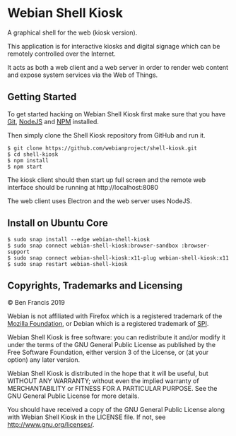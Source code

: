 # Webian Shell Kiosk

A graphical shell for the web (kiosk version).

This application is for interactive kiosks and digital signage which can be remotely controlled over the Internet.

It acts as both a web client and a web server in order to render web content and expose system services via the Web of Things.

## Getting Started

To get started hacking on Webian Shell Kiosk first make sure that you have [Git](https://git-scm.com/), [NodeJS](https://nodejs.org/en/) and [NPM](https://www.npmjs.com/) installed.

Then simply clone the Shell Kiosk repository from GitHub and run it.

```
$ git clone https://github.com/webianproject/shell-kiosk.git
$ cd shell-kiosk
$ npm install
$ npm start
```
The kiosk client should then start up full screen and the remote web interface should be running at http://localhost:8080

The web client uses Electron and the web server uses NodeJS.

## Install on Ubuntu Core 

```
$ sudo snap install --edge webian-shell-kiosk  
$ sudo snap connect webian-shell-kiosk:browser-sandbox :browser-support
$ sudo snap connect webian-shell-kiosk:x11-plug webian-shell-kiosk:x11
$ sudo snap restart webian-shell-kiosk
```

## Copyrights, Trademarks and Licensing

© Ben Francis 2019

Webian is not affiliated with Firefox which is a registered trademark of the [Mozilla Foundation](http://mozilla.org), or Debian which is a registered trademark of [SPI](http://www.spi-inc.org/corporate/trademarks/).

Webian Shell Kiosk is free software: you can redistribute it and/or modify
it under the terms of the GNU General Public License as published by
the Free Software Foundation, either version 3 of the License, or
(at your option) any later version.

Webian Shell Kiosk is distributed in the hope that it will be useful,
but WITHOUT ANY WARRANTY; without even the implied warranty of
MERCHANTABILITY or FITNESS FOR A PARTICULAR PURPOSE.  See the
GNU General Public License for more details.

You should have received a copy of the GNU General Public License
along with Webian Shell Kiosk in the LICENSE file. If not, see
<http://www.gnu.org/licenses/>.
